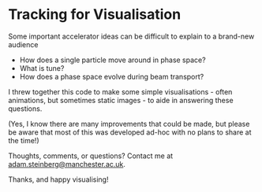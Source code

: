 # Tracking for Visualisation

Some important accelerator ideas can be difficult to explain to a brand-new audience
- How does a single particle move around in phase space?
- What is tune?
- How does a phase space evolve during beam transport?

I threw together this code to make some simple visualisations - often animations, but sometimes static images - to aide in answering these questions.

(Yes, I know there are many improvements that could be made, but please be aware that most of this was developed ad-hoc with no plans to share at the time!)

Thoughts, comments, or questions? Contact me at [adam.steinberg@manchester.ac.uk](mailto:adam.steinberg@manchester.ac.uk).

Thanks, and happy visualising!